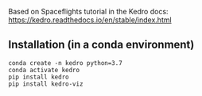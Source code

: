 Based on Spaceflights tutorial in the Kedro docs: https://kedro.readthedocs.io/en/stable/index.html

## Installation (in a conda environment)

```
conda create -n kedro python=3.7
conda activate kedro
pip install kedro
pip install kedro-viz
```
